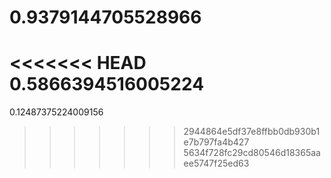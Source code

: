 0.9379144705528966
=======
<<<<<<< HEAD
0.5866394516005224
=======
0.12487375224009156
>>>>>>> 2944864e5df37e8ffbb0db930b1e7b797fa4b427
>>>>>>> 5634f728fc29cd80546d18365aaee5747f25ed63
